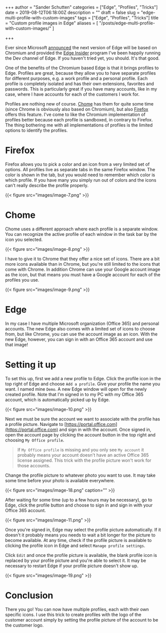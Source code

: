 +++
author = "Sander Schutten"
categories = ["Edge", "Profiles", "Tricks"]
date = 2019-08-12T06:18:00Z
description = ""
draft = false
slug = "edge-multi-profile-with-custom-images"
tags = ["Edge", "Profiles", "Tricks"]
title = "Custom profile images in Edge"
aliases = [
    "/posts/edge-multi-profile-with-custom-images/"
]

+++


Ever since Microsoft [announced](https://blogs.windows.com/windowsexperience/2018/12/06/microsoft-edge-making-the-web-better-through-more-open-source-collaboration/) the next version of Edge will be based on Chromium and provided the [Edge Insider](https://www.microsoftedgeinsider.com/en-us/) program I've been happily running the Dev channel of Edge. If you haven't tried yet, you should. It's that good.

One of the benefits of the Chromium based Edge is that it brings profiles to Edge. Profiles are great, because they allow you to have separate profiles for different purposes, e.g. a work profile and a personal profile. Each profile is completely isolated and has their own extensions, favorites and passwords. This is particularly great if you have many accounts, like in my case, where I have accounts for each of the customers I work for.

Profiles are nothing new of course. [Chome](https://support.google.com/chrome/answer/2364824?co=GENIE.Platform%3DDesktop&hl=en) has them for quite some time (since Chrome is obviously also based on Chromium), but also [Firefox](https://support.mozilla.org/en-US/kb/profile-manager-create-remove-switch-firefox-profiles?redirectlocale=en-US&redirectslug=profile-manager-create-and-remove-firefox-profiles) offers this feature. I've come to like the Chromium implementation of profiles better because each profile is sandboxed, in contrary to Firefox. The thing bothering me with all implementations of profiles is the limited options to identify the profiles.

# Firefox

Firefox allows you to pick a color and an icon from a very limited set of options. All profiles live as separate tabs in the same Firefox window. The color is shown in the tab, but you would need to remember which color is which profile. If you have many you simply run out of colors and the icons can't really describe the profile properly.

{{< figure src="images/image-7.png" >}}

# Chome

Chome uses a different approach where each profile is a separate window. You can recognize the active profile of each window in the task bar by the icon you selected.

{{< figure src="images/image-8.png" >}}

I have to give it to Chrome that they offer a nice set of icons. There are a bit more icons available than in Chrome, but you're still limited to the icons that come with Chrome. In addition Chrome can use your Google account image as the icon, but that means you must have a Google account for each of the profiles you use.

{{< figure src="images/image-9.png" >}}

# Edge

In my case I have multiple Microsoft organization (Office 365) and personal accounts. The new Edge also comes with a limited set of icons to choose from, but like Chrome, you can use the account image as an icon. With the new Edge, however, you can sign in with an Office 365 account and use that image!

# Setting it up

To set this up, first we add a new profile to Edge. Click the profile icon in the top right of Edge and choose `Add a profile`. Give your profile the name you want. I named mine `Demo`. A new Edge window will open for the newly created profile. Note that I'm signed in to my PC with my Office 365 account, which is automatically picked up by Edge.

{{< figure src="images/image-10.png" >}}

Next we must be sure the account we want to associate with the profile has a profile picture. Navigate to [https://portal.office.com](https://portal.office.com) and sign in with the account. Once signed in, open the account page by clicking the account button in the top right and choosing `My Office profile`.

> If `My Office profile` is missing and you only see `My account` it probably means your account doesn't have an active Office 365 license assigned. This trick with the profile picture won't work for those accounts.

Change the profile picture to whatever photo you want to use. It may take some time before your photo is available everywhere.

{{< figure src="images/image-18.png" caption="" >}}

After waiting for some time (up to a few hours may be necessary), go to Edge, click the profile button and choose to sign in and sign in with your Office 365 account.

{{< figure src="images/image-11.png" >}}

Once you're signed in, Edge may select the profile picture automatically. If it doesn't it probably means you needs to wait a bit longer for the picture to become available. At any time, check if the profile picture is available to clicking the profile icon in Edge and select `Manage profile settings`.

Click `Edit` and once the profile picture is available, the blank profile icon is replaced by your profile picture and you're able to select it. It may be necessary to restart Edge if your profile picture doesn't show up.

{{< figure src="images/image-19.png" >}}

# Conclusion

There you go! You can now have multiple profiles, each with their own specific icons. I use this trick to create profiles with the logo of the customer account simply by setting the profile picture of the account to be the customer logo.

